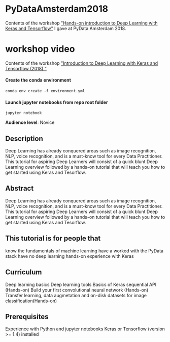 # PyDataAmsterdam2018
Contents of the workshop ["Hands-on introduction to Deep Learning with Keras and Tensorflow"](https://pydata.org/amsterdam2018/schedule/) I gave at PyData Amsterdam 2018.

# workshop video
Contents of the workshop ["Introduction to Deep Learning with Keras and Tensorflow (2018)
"](https://www.youtube.com/watch?v=45MbmHQ5iMY)


#### Create the conda environment
```
conda env create -f environment.yml
```
#### Launch jupyter notebooks from repo root folder
```
jupyter notebook
```

**Audience level**: Novice

## Description
Deep Learning has already conquered areas such as image recognition, NLP, voice recognition, and is a must-know tool for every Data Practitioner. This tutorial for aspiring Deep Learners will consist of a quick blunt Deep Learning overview followed by a hands-on tutorial that will teach you how to get started using Keras and Tesorflow.

## Abstract
Deep Learning has already conquered areas such as image recognition, NLP, voice recognition, and is a must-know tool for every Data Practitioner. This tutorial for aspiring Deep Learners will consist of a quick blunt Deep Learning overview followed by a hands-on tutorial that will teach you how to get started using Keras and Tesorflow.

## This tutorial is for people that
know the fundamentals of machine learning
have a worked with the PyData stack
have no deep learning hands-on experience with Keras

## Curriculum
Deep learning basics
Deep learning tools
Basics of Keras sequential API (Hands-on)
Build your first convolutional neural network (Hands-on)
Transfer learning, data augmetation and on-disk datasets for image classification(Hands-on)

## Prerequisites
Experience with Python and jupyter notebooks
Keras or Tensorflow (version >= 1.4) installed
